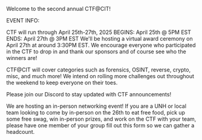 Welcome to the second annual CTF@CIT!

EVENT INFO:

CTF will run through April 25th-27th, 2025
BEGINS: April 25th @ 5PM EST
ENDS: April 27th @ 3PM EST
We'll be hosting a virtual award ceremony on April 27th at around 3:30PM EST. We encourage everyone who participated in the CTF to drop in and thank our sponsors and of course see who the winners are!

CTF@CIT will cover categories such as forensics, OSINT, reverse, crypto, misc, and much more! We intend on rolling more challenges out throughout the weekend to keep everyone on their toes.

Please join our Discord to stay updated with CTF announcements!

We are hosting an in-person networking event! If you are a UNH or local team looking to come by in-person on the 26th to eat free food, pick up some free swag, win in-person prizes, and work on the CTF with your team, please have one member of your group fill out this form so we can gather a headcount.
